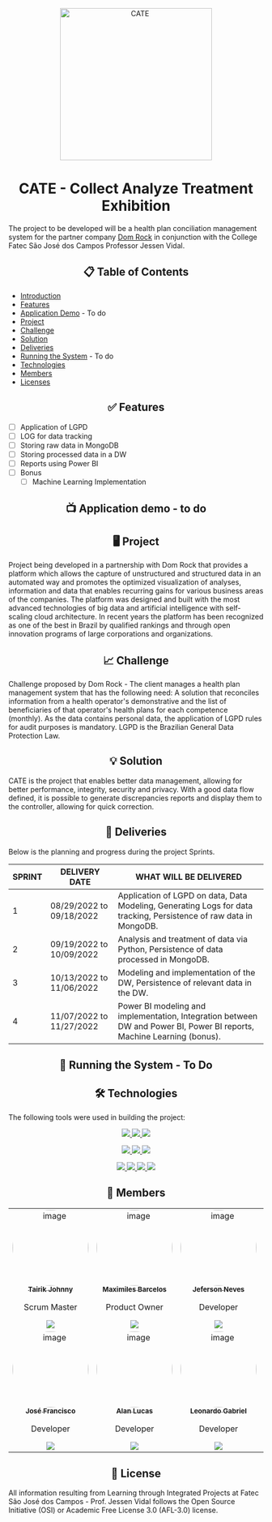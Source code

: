 <p align="center"> <img src="https://github.com/API-6-SEMESTRE/Documentacao/blob/main/logo/logofinal.png" alt="CATE" class="center" width=300/> </p>

<h1 align="center">CATE - Collect Analyze Treatment Exhibition</h1>

The project to be developed will be a health plan conciliation management system for the partner company [Dom Rock](https://www.domrock.net/) in conjunction with the College Fatec São José dos Campos Professor Jessen Vidal.

<h2 align="center">📋 Table of Contents</h2>

<!--ts-->
   * [Introduction](#cate---collect-analyze-treatment-exhibition)
   * [Features](#-features)
   * [Application Demo](#-application-demo) - To do
   * [Project](#-project)
   * [Challenge](#-challenge)
   * [Solution](#-solution)
   * [Deliveries](#-deliveries)
   * [Running the System](#-running-the-system) - To do
   * [Technologies](#-technologies)
   * [Members](#-members)
   * [Licenses](#-licenses)
<!--te-->

<h2 align="center">✅ Features</h2>

- [ ] Application of LGPD
- [ ] LOG for data tracking
- [ ] Storing raw data in MongoDB
- [ ] Storing processed data in a DW
- [ ] Reports using Power BI
- [ ] Bonus
  - [ ] Machine Learning Implementation

<h2 align="center">📺 Application demo - to do</h2>

<h2 align="center">🖥 Project</h2>

Project being developed in a partnership with Dom Rock that provides a platform which allows the capture of unstructured and structured data in an automated way and promotes the optimized visualization of analyses, information and data that enables recurring gains for various business areas of the companies. The platform was designed and built with the most advanced technologies of big data and artificial intelligence with self-scaling cloud architecture. In recent years the platform has been recognized as one of the best in Brazil by qualified rankings and through open innovation programs of large corporations and organizations.

<h2 align="center">📈 Challenge</h2>

Challenge proposed by Dom Rock - The client manages a health plan management system that has the following need: A solution that reconciles information from a health operator's demonstrative and the list of beneficiaries of that operator's health plans for each competence (monthly). As the data contains personal data, the application of LGPD rules for audit purposes is mandatory.
LGPD is the Brazilian General Data Protection Law.

<h2 align="center">💡 Solution</h2>

CATE is the project that enables better data management, allowing for better performance, integrity, security and privacy.
With a good data flow defined, it is possible to generate discrepancies reports and display them to the controller, allowing for quick correction.

<h2 align="center">💎 Deliveries</h2>

Below is the planning and progress during the project Sprints.

|   **SPRINT**    |  **DELIVERY DATE**  | **WHAT WILL BE DELIVERED** |
|-----------------|-----------------------|-------------------------|
|  1  |  08/29/2022 to 09/18/2022  | Application of LGPD on data, Data Modeling, Generating Logs for data tracking, Persistence of raw data in MongoDB.
|  2  |  09/19/2022 to 10/09/2022  | Analysis and treatment of data via Python, Persistence of data processed in MongoDB.
|  3  |  10/13/2022 to 11/06/2022  | Modeling and implementation of the DW, Persistence of relevant data in the DW.
|  4  |  11/07/2022 to 11/27/2022  | Power BI modeling and implementation, Integration between DW and Power BI, Power BI reports, Machine Learning (bonus).

<h2 align="center">🚀 Running the System - To Do</h2>

<h2 align="center">🛠 Technologies</h2>

The following tools were used in building the project:

<p align="center">
 <a href="https://www.mongodb.com/">
  <img src="https://img.shields.io/static/v1?label=MongoDB&message=NoSQL Database&color=47A248&style=for-the-badge&logo=mongodb"/>
 </a>
 <a href="https://www.mysql.com/">
  <img src="https://img.shields.io/static/v1?label=MySQL&message=Relational Database&color=4479A1&style=for-the-badge&logo=mysql"/>
 </a>
 <a href="https://powerbi.microsoft.com/pt-br/">
  <img src="https://img.shields.io/static/v1?label=Power BI&message=Reports&color=F2C811&style=for-the-badge&logo=Power BI"/>
 </a>
</p>
<p align="center">
  <a href="https://www.python.org/">
  <img src="https://img.shields.io/static/v1?label=Python&message=Data Analysis&color=3776AB&style=for-the-badge&logo=Python"/>
</a>
<a href="https://pandas.pydata.org/">
  <img src="https://img.shields.io/static/v1?label=Pandas&message=Data Analysis&color=150458&style=for-the-badge&logo=pandas"/>
</a>
<a href="https://pypi.org/project/pip/">
  <img src="https://img.shields.io/static/v1?label=PIP&message=Data Analysis&color=3775A9&style=for-the-badge&logo=PyPI"/>
</a>
</p>
<p align="center">
  <a href="https://git-scm.com/">
  <img src="https://img.shields.io/static/v1?label=Git&message=DevOps&color=F05032&style=for-the-badge&logo=Git"/>
</a>
  <a href="https://github.com/">
  <img src="https://img.shields.io/static/v1?label=GitHub&message=DevOps&color=181717&style=for-the-badge&logo=GitHub"/>
</a>
<a href="https://www.atlassian.com/br/software/jira">
  <img src="https://img.shields.io/static/v1?label=Jira&message=Process&color=0052CC&style=for-the-badge&logo=Jira Software"/>
 </a>
 <a href="https://www.microsoft.com/pt-br/microsoft-teams/log-in">
  <img src="https://img.shields.io/static/v1?label=Microsoft Teams&message=Process&color=6264A7&style=for-the-badge&logo=Microsoft Teams"/>
 </a>
</p>

<h2 align="center">👥 Members</h2>

<table align="center">
    <tr>
        <td align="center">
            <a href="https://linkedin.com/in/tairik-nishimura/">
                <img style="border-radius: 50%;" src="https://github.com/API-6-SEMESTRE/Documentacao/blob/main/fotos/tairik.png" width="150px;" height="150px;" alt="image" />
                <br />
                <sub>
                    <b>Tairik Johnny</b>
                </sub>
            </a>
            <br />
            <p>Scrum Master</p>
            <a href="[https://www.mongodb.com/](https://linkedin.com/in/tairik-nishimura/)">
              <img src="https://img.shields.io/badge/LinkedIn-0077B5?style=for-the-badge&logo=linkedin&logoColor=white"/>
            </a>
        </td>
        <td align="center">
            <a href="https://www.linkedin.com/in/maxx-barcelos-aaa106b2/">
                <img style="border-radius: 50%;" src="https://github.com/API-6-SEMESTRE/Documentacao/blob/main/fotos/maximiles.png" width="150px;" height="150px;" alt="image" />
                <br />
                <sub>
                    <b>Maximiles Barcelos</b>
                </sub>
            </a>
            <br />
            <p>Product Owner</p>
            <a href="https://www.linkedin.com/in/maxx-barcelos-aaa106b2/">
              <img src="https://img.shields.io/badge/LinkedIn-0077B5?style=for-the-badge&logo=linkedin&logoColor=white"/>
            </a>
        </td>
        <td align="center">
            <a href="https://www.linkedin.com/in/jeferson-tadeu-das-neves-a98343190/">
                <img style="border-radius: 50%;" src="https://github.com/API-6-SEMESTRE/Documentacao/blob/main/fotos/jeferson.png" width="150px;" height="150px;" alt="image" />
                <br />
                <sub>
                    <b>Jeferson Neves</b>
                </sub>
            </a>
            <br />
            <p>Developer</p>
            <a href="https://www.linkedin.com/in/jeferson-tadeu-das-neves-a98343190/">
              <img src="https://img.shields.io/badge/LinkedIn-0077B5?style=for-the-badge&logo=linkedin&logoColor=white"/>
            </a>
        </td>
        <td align="center">
            <a href="https://linkedin.com/in/devanir-ramos-junior/">
                <img style="border-radius: 50%;" src="https://github.com/API-6-SEMESTRE/Documentacao/blob/main/fotos/devanir.png" width="150px;" height="150px;" alt="image" />
                <br />
                <sub>
                    <b>Devanir Ramos</b>
                </sub>
            </a>
            <br />
            <p>Developer</p>
            <a href="https://linkedin.com/in/devanir-ramos-junior/">
              <img src="https://img.shields.io/badge/LinkedIn-0077B5?style=for-the-badge&logo=linkedin&logoColor=white"/>
            </a>
        </td>
    </tr>
    <tr>
        <td align="center">
            <a href="https://www.linkedin.com/in/jos%C3%A9-francisco-forneiro-junior/">
                <img style="border-radius: 50%;" src="https://github.com/API-6-SEMESTRE/Documentacao/blob/main/fotos/jose.png" width="150px;" height="150px;" alt="image" />
                <br />
                <sub>
                    <b>José Francisco</b>
                </sub>
            </a>
            <br />
            <p>Developer</p>
            <a href="https://www.linkedin.com/in/jos%C3%A9-francisco-forneiro-junior/">
              <img src="https://img.shields.io/badge/LinkedIn-0077B5?style=for-the-badge&logo=linkedin&logoColor=white"/>
            </a>
        </td>
        <td align="center">
            <a href="https://www.linkedin.com/in/alan-bezerra/">
                <img style="border-radius: 50%;" src="https://github.com/API-6-SEMESTRE/Documentacao/blob/main/fotos/alan.png" width="150px;" height="150px;" alt="image" />
                <br />
                <sub>
                    <b>Alan Lucas</b>
                </sub>
            </a>
            <br />
            <p>Developer</p>
            <a href="https://www.linkedin.com/in/alan-bezerra/">
              <img src="https://img.shields.io/badge/LinkedIn-0077B5?style=for-the-badge&logo=linkedin&logoColor=white"/>
            </a>
        </td>
        <td align="center">
            <a href="https://www.linkedin.com/in/leonardo-gabriel-silva-11b8b8178/">
                <img style="border-radius: 50%;" src="https://github.com/API-6-SEMESTRE/Documentacao/blob/main/fotos/leonardo.png" width="150px;" height="150px;" alt="image" />
                <br />
                <sub>
                    <b>Leonardo Gabriel</b>
                </sub>
            </a>
            <br />
            <p>Developer</p>
            <a href="https://www.linkedin.com/in/leonardo-gabriel-silva-11b8b8178/">
              <img src="https://img.shields.io/badge/LinkedIn-0077B5?style=for-the-badge&logo=linkedin&logoColor=white"/>
            </a>
        </td>
        <td align="center">
            <a href="https://www.linkedin.com/in/henrique-zucareli-santiago/">
                <img style="border-radius: 50%;" src="https://github.com/API-6-SEMESTRE/Documentacao/blob/main/fotos/henrique.png" width="150px;" height="150px;" alt="image" />
                <br />
                <sub>
                    <b>Henrique Zucareli</b>
                </sub>
            </a>
            <br />
            <p>Developer</p>
            <a href="https://www.linkedin.com/in/henrique-zucareli-santiago/">
              <img src="https://img.shields.io/badge/LinkedIn-0077B5?style=for-the-badge&logo=linkedin&logoColor=white"/>
            </a>
        </td>
    </tr>
</table>

<h2 align="center">📝 License</h2>

All information resulting from Learning through Integrated Projects at Fatec São José dos Campos - Prof. Jessen Vidal follows the Open Source Initiative (OSI) or Academic Free License 3.0 (AFL-3.0) license.
